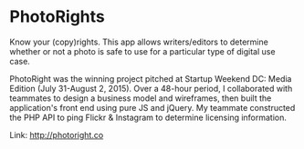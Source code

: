 # PhotoRights
Know your (copy)rights. This app allows writers/editors to determine whether or not a photo is safe to use for a particular type of digital use case.

PhotoRight was the winning project pitched at Startup Weekend DC: Media Edition (July 31-August 2, 2015). Over a 48-hour period, I collaborated with teammates to design a business model and wireframes, then built the application's front end using pure JS and jQuery. My teammate constructed the PHP API to ping Flickr & Instagram to determine licensing information.

Link: http://photoright.co
